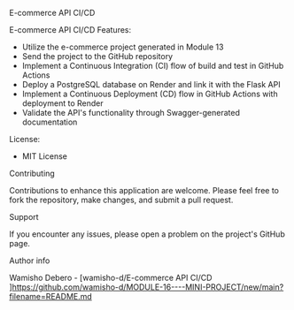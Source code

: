 E-commerce API CI/CD

E-commerce API CI/CD Features:
 - Utilize the e-commerce project generated in Module 13
 - Send the project to the GitHub repository
 - Implement a Continuous Integration (CI) flow of build and test in GitHub Actions
 - Deploy a PostgreSQL database on Render and link it with the Flask API
 - Implement a Continuous Deployment (CD) flow in GitHub Actions with deployment to Render
 - Validate the API's functionality through Swagger-generated documentation

License:
 - MIT License

Contributing

Contributions to enhance this application are welcome. Please feel free to fork the repository, make changes, and submit a pull request.

Support

If you encounter any issues, please open a problem on the project's GitHub page.

Author info

Wamisho Debero - [wamisho-d/E-commerce API CI/CD ]https://github.com/wamisho-d/MODULE-16----MINI-PROJECT/new/main?filename=README.md
